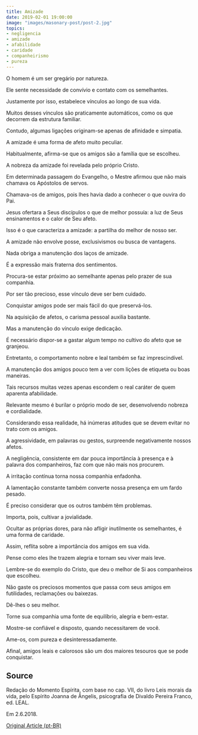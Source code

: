 ```yaml
---
title: Amizade
date: 2019-02-01 19:00:00
image: "images/masonary-post/post-2.jpg"
topics: 
- negligencia
- amizade
- afabilidade
- caridade
- companheirismo
- pureza
---
```



O homem é um ser gregário por natureza.

Ele sente necessidade de convívio e contato com os semelhantes.

Justamente por isso, estabelece vínculos ao longo de sua vida.

Muitos desses vínculos são praticamente automáticos, como os que decorrem da
estrutura familiar.

Contudo, algumas ligações originam-se apenas de afinidade e simpatia.

A amizade é uma forma de afeto muito peculiar.

Habitualmente, afirma-se que os amigos são a família que se escolheu.

A nobreza da amizade foi revelada pelo próprio Cristo.

Em determinada passagem do Evangelho, o Mestre afirmou que não mais chamava os
Apóstolos de servos.

Chamava-os de amigos, pois lhes havia dado a conhecer o que ouvira do Pai.

Jesus ofertara a Seus discípulos o que de melhor possuía: a luz de Seus
ensinamentos e o calor de Seu afeto.

Isso é o que caracteriza a amizade: a partilha do melhor de nosso ser.

A amizade não envolve posse, exclusivismos ou busca de vantagens.

Nada obriga a manutenção dos laços de amizade.

É a expressão mais fraterna dos sentimentos.

Procura-se estar próximo ao semelhante apenas pelo prazer de sua companhia.

Por ser tão precioso, esse vínculo deve ser bem cuidado.

Conquistar amigos pode ser mais fácil do que preservá-los.

Na aquisição de afetos, o carisma pessoal auxilia bastante.

Mas a manutenção do vínculo exige dedicação.

É necessário dispor-se a gastar algum tempo no cultivo do afeto que se
granjeou.

Entretanto, o comportamento nobre e leal também se faz imprescindível.

A manutenção dos amigos pouco tem a ver com lições de etiqueta ou boas
maneiras.

Tais recursos muitas vezes apenas escondem o real caráter de quem aparenta
afabilidade.

Relevante mesmo é burilar o próprio modo de ser, desenvolvendo nobreza e
cordialidade.

Considerando essa realidade, há inúmeras atitudes que se devem evitar no trato
com os amigos.

A agressividade, em palavras ou gestos, surpreende negativamente nossos afetos.

A negligência, consistente em dar pouca importância à presença e à palavra dos
companheiros, faz com que não mais nos procurem.

A irritação contínua torna nossa companhia enfadonha.

A lamentação constante também converte nossa presença em um fardo pesado.

É preciso considerar que os outros também têm problemas.

Importa, pois, cultivar a jovialidade.

Ocultar as próprias dores, para não afligir inutilmente os semelhantes, é uma
forma de caridade.

Assim, reflita sobre a importância dos amigos em sua vida.

Pense como eles lhe trazem alegria e tornam seu viver mais leve.

Lembre-se do exemplo do Cristo, que deu o melhor de Si aos companheiros que
escolheu.

Não gaste os preciosos momentos que passa com seus amigos em futilidades,
reclamações ou baixezas.

Dê-lhes o seu melhor.

Torne sua companhia uma fonte de equilíbrio, alegria e bem-estar.

Mostre-se confiável e disposto, quando necessitarem de você.

Ame-os, com pureza e desinteressadamente.

Afinal, amigos leais e calorosos são um dos maiores tesouros que se pode
conquistar.

## Source
Redação do Momento Espírita, com base no cap. VII, do livro
Leis morais da vida, pelo Espírito Joanna de Ângelis,
psicografia de Divaldo Pereira Franco, ed. LEAL.

Em 2.6.2018. 


[Original Article (pt-BR)](http://momento.com.br/pt/ler_texto.php?id=5452)

